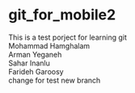 # git_for_mobile2
This is a test porject for learning git <br />
Mohammad Hamghalam <br />
Arman Yeganeh <br />
Sahar Inanlu <br />
Farideh Garoosy <br />
change for test new branch <br />
